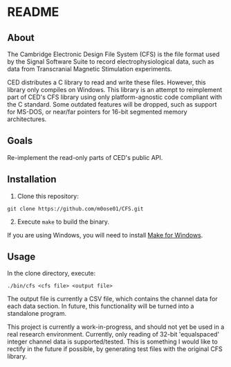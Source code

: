 # README

## About

The Cambridge Electronic Design File System (CFS) is the file format used by the Signal Software Suite to record electrophysiological data, such as data from Transcranial Magnetic Stimulation experiments.

CED distributes a C library to read and write these files.
However, this library only compiles on Windows.
This library is an attempt to reimplement part of CED's CFS library using only platform-agnostic code compliant with the C standard.
Some outdated features will be dropped, such as support for MS-DOS, or near/far pointers for 16-bit segmented memory architectures.

## Goals 

Re-implement the read-only parts of CED's public API.

## Installation

1. Clone this repository:

```
git clone https://github.com/m0ose01/CFS.git
```

2. Execute `make` to build the binary.

If you are using Windows, you will need to install [Make for Windows](https://gnuwin32.sourceforge.net/packages/make.htm).

## Usage

In the clone directory, execute:

```
./bin/cfs <cfs file> <output file>
```

The output file is currently a CSV file, which contains the channel data for each data section.
In future, this functionality will be turned into a standalone program.

This project is currently a work-in-progress, and should not yet be used in a real research environment.
Currently, only reading of 32-bit 'equalspaced' integer channel data is supported/tested.
This is something I would like to rectify in the future if possible, by generating test files with the original CFS library.
